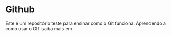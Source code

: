 # Github

Este é um repositório teste para ensinar como o Git funciona.
Aprendendo a como usar o GIT
saiba mais em 
